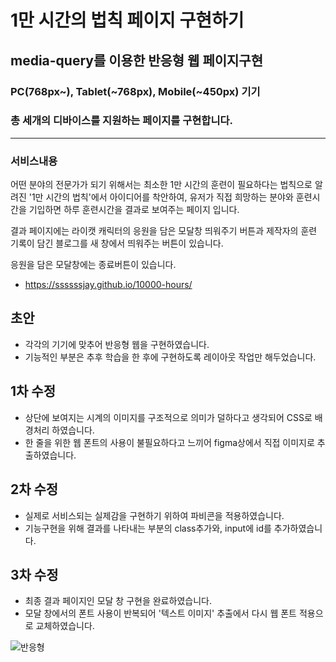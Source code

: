 # 1만 시간의 법칙 페이지 구현하기
## media-query를 이용한 반응형 웹 페이지구현

### PC(768px~), Tablet(~768px), Mobile(~450px) 기기
### 총 세개의 디바이스를 지원하는 페이지를 구현합니다.
___
### 서비스내용
어떤 분야의 전문가가 되기 위해서는 최소한 1만 시간의 훈련이 필요하다는 법칙으로 알려진 '1만 시간의 법칙'에서 아이디어를 착안하여,
유저가 직접 희망하는 분야와 훈련시간을 기입하면 하루 훈련시간을 결과로 보여주는 페이지 입니다.

결과 페이지에는 라이캣 캐릭터의 응원을 담은 모달창 띄워주기 버튼과 제작자의 훈련 기록이 담긴 블로그를 새 창에서 띄워주는 버튼이 있습니다.

응원을 담은 모달창에는 종료버튼이 있습니다.

* https://ssssssjay.github.io/10000-hours/

## 초안
* 각각의 기기에 맞추어 반응형 웹을 구현하였습니다.
* 기능적인 부분은 추후 학습을 한 후에 구현하도록 레이아웃 작업만 해두었습니다.

## 1차 수정
* 상단에 보여지는 시계의 이미지를 구조적으로 의미가 덜하다고 생각되어 CSS로 배경처리 하였습니다.
* 한 줄을 위한 웹 폰트의 사용이 불필요하다고 느끼어 figma상에서 직접 이미지로 추출하였습니다.

## 2차 수정
* 실제로 서비스되는 실제감을 구현하기 위하여 파비콘을 적용하였습니다.
* 기능구현을 위해 결과를 나타내는 부분의 class추가와, input에 id를 추가하였습니다.

## 3차 수정
* 최종 결과 페이지인 모달 창 구현을 완료하였습니다.
* 모달 창에서의 폰트 사용이 반복되어 '텍스트 이미지' 추출에서 다시 웹 폰트 적용으로 교체하였습니다.

![반응형](https://user-images.githubusercontent.com/48425930/141160855-20117553-b8f9-4e15-b06e-481c9e1175f9.gif)
